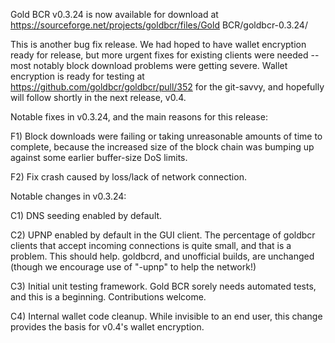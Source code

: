 Gold BCR v0.3.24 is now available for download at
https://sourceforge.net/projects/goldbcr/files/Gold BCR/goldbcr-0.3.24/

This is another bug fix release.  We had hoped to have wallet encryption ready for release, but more urgent fixes for existing clients were needed -- most notably block download problems were getting severe.  Wallet encryption is ready for testing at https://github.com/goldbcr/goldbcr/pull/352 for the git-savvy, and hopefully will follow shortly in the next release, v0.4.

Notable fixes in v0.3.24, and the main reasons for this release:

F1) Block downloads were failing or taking unreasonable amounts of time to complete, because the increased size of the block chain was bumping up against some earlier buffer-size DoS limits.

F2) Fix crash caused by loss/lack of network connection.

Notable changes in v0.3.24:

C1) DNS seeding enabled by default.

C2) UPNP enabled by default in the GUI client.  The percentage of goldbcr clients that accept incoming connections is quite small, and that is a problem.  This should help.  goldbcrd, and unofficial builds, are unchanged (though we encourage use of "-upnp" to help the network!)

C3) Initial unit testing framework.  Gold BCR sorely needs automated tests, and this is a beginning.  Contributions welcome.

C4) Internal wallet code cleanup.  While invisible to an end user, this change provides the basis for v0.4's wallet encryption.

